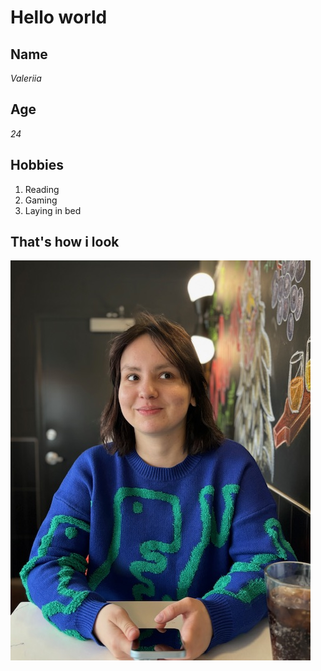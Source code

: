 #  Hello world

## Name
*Valeriia*

## Age
*24*

## Hobbies
1. Reading
2. Gaming
3. Laying in bed

## That's how i look
![my_photo](photo.jpg)